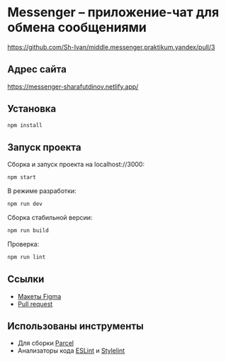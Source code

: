 # Messenger – приложение-чат для обмена сообщениями

https://github.com/Sh-Ivan/middle.messenger.praktikum.yandex/pull/3

## Адрес сайта

https://messenger-sharafutdinov.netlify.app/

## Установка

```bash
npm install
```

## Запуск проекта

Сборка и запуск проекта на localhost://3000:

```bash
npm start
```

В режиме разработки:

```bash
npm run dev
```

Сборка стабильной версии:

```bash
npm run build
```

Проверка:

```bash
npm run lint
```

## Ссылки

- [Макеты Figma](https://www.figma.com/file/oswzyNtaNEE3b2kOYA6zHu/Chat-messenger?node-id=0%3A1)
- [Pull request](https://github.com/Sh-Ivan/middle.messenger.praktikum.yandex/pull/1)

## Использованы инструменты

- Для сборки [Parcel](https://ru.parceljs.org/)
- Анализаторы кода [ESLint](https://eslint.org/) и [Stylelint](https://stylelint.io/)
